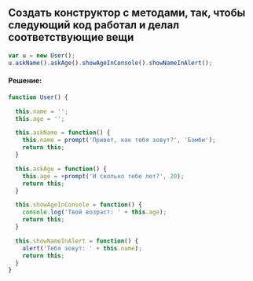 ## Создать конструктор с методами, так, чтобы следующий код работал и делал соответствующие вещи

```javascript
var u = new User();
u.askName().askAge().showAgeInConsole().showNameInAlert();
```

#### Решение:

```javascript
function User() {

  this.name = '';
  this.age = '';

  this.askName = function() {
    this.name = prompt('Привет, как тебя зовут?', 'Бэмби');
    return this;
  }

  this.askAge = function() {
    this.age = +prompt('И сколько тебе лет?', 20);
    return this;
  }

  this.showAgeInConsole = function() {
    console.log('Твой возраст: ' + this.age);
    return this;
  }

  this.showNameInAlert = function() {
    alert('Тебя зовут: ' + this.name);
    return this;
  }
}
```
